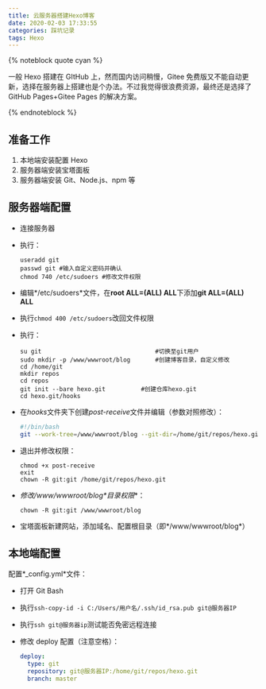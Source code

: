 ```yaml
---
title: 云服务器搭建Hexo博客
date: 2020-02-03 17:33:55
categories: 踩坑记录
tags: Hexo
---
```


{% noteblock quote cyan %}

一般 Hexo 搭建在 GItHub 上，然而国内访问稍慢，Gitee 免费版又不能自动更新，选择在服务器上搭建也是个办法。不过我觉得很浪费资源，最终还是选择了 GitHub Pages+Gitee Pages 的解决方案。

{% endnoteblock %}

<!-- more -->

## 准备工作

1. 本地端安装配置 Hexo
2. 服务器端安装宝塔面板
3. 服务器端安装 Git、Node.js、npm 等

## 服务器端配置

- 连接服务器

- 执行：

  ```shell
  useradd git
  passwd git #输入自定义密码并确认
  chmod 740 /etc/sudoers #修改文件权限
  ```

- 编辑*/etc/sudoers*文件，在**root ALL=(ALL) ALL**下添加**git ALL=(ALL) ALL**

- 执行`chmod 400 /etc/sudoers`改回文件权限

- 执行：

  ```shell
  su git								#切换至git用户
  sudo mkdir -p /www/wwwroot/blog		#创建博客目录，自定义修改
  cd /home/git
  mkdir repos
  cd repos
  git init --bare hexo.git			#创建仓库hexo.git
  cd hexo.git/hooks
  ```

- 在*hooks*文件夹下创建*post-receive*文件并编辑（参数对照修改）：

  ```sh
  #!/bin/bash
  git --work-tree=/www/wwwroot/blog --git-dir=/home/git/repos/hexo.git checkout -f
  ```

- 退出并修改权限：

  ```shell
  chmod +x post-receive
  exit
  chown -R git:git /home/git/repos/hexo.git
  ```

- **修改*/www/wwwroot/blog*目录权限**：

  ```shell
  chown -R git:git /www/wwwroot/blog
  ```

- 宝塔面板新建网站，添加域名、配置根目录（即*/www/wwwroot/blog*）

## 本地端配置

配置*\_config.yml*文件：

- 打开 Git Bash

- 执行`ssh-copy-id -i C:/Users/用户名/.ssh/id_rsa.pub git@服务器IP`

- 执行`ssh git@服务器ip`测试能否免密远程连接

- 修改 deploy 配置（注意空格）：

  ```yml
  deploy:
  	type: git
  	repository: git@服务器IP:/home/git/repos/hexo.git
  	branch: master
  ```
